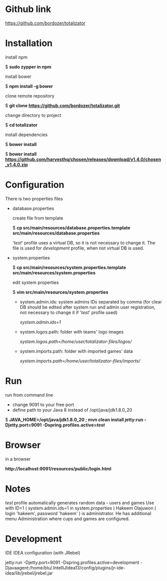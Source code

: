# Github link
https://github.com/bordozer/totalizator

# Installation

install npm

$ **sudo zypper in npm**

install bower

$ **npm install -g bower**

clone remote repository

$ **git clone https://github.com/bordozer/totalizator.git**

change directory to project

$ **cd totalizator**

install dependencies

$ **bower install**

$ **bower install https://github.com/harvesthq/chosen/releases/download/v1.4.0/chosen_v1.4.0.zip**

# Configuration

There is two properties files

- database.properties

	create file from template

	$ **cp src/main/resources/database.properties.template src/main/resources/database.properties**

	'*test*' profile uses a virtual DB, so it is not necessary to change it. The file is used for *development* profile, when not virtual DB is used.

- system.properties

	$ **cp src/main/resources/system.properties.template src/main/resources/system.properties**

	edit system properties

	$ **vim src/main/resources/system.properties**

	- system.admin.ids: system admins IDs separated by comma (for clear DB should be edited after system run and admin user registration, not necessary to change it if '*test*' profile used)

		*system.admin.ids=1*

 	- system.logos.path: folder with teams' logo images

		*system.logos.path=/home/user/totalizator-files/logos/*

	- system.imports.path: folder with imported games' data

		*system.imports.path=/home/user/totalizator-files/imports/*

# Run

run from command line
- change 9091 to your free port
- define path to your Java 8 instead of /opt/java/jdk1.8.0_20

$ **JAVA_HOME=/opt/java/jdk1.8.0_20 ; mvn clean install jetty:run -Djetty.port=9091 -Dspring.profiles.active=*test***

# Browser

in a browser

**http://localhost:9091/resources/public/login.html**

# Notes
*test* profile automatically generates random data - users and games
Use with ID=1 ( system.admin.ids=1 in system.properties ) Hakeem Olajuwon ( login 'hakeem', password 'hakeem' ) is administrator. He has additional menu Administration where cups and games are configured.



# Development
IDE IDEA configuration (with JRebel)

jetty:run -Djetty.port=9091 -Dspring.profiles.active=development -Djavaagent:/home/blu/.IntelliJIdea13/config/plugins/jr-ide-idea/lib/jrebel/jrebel.jar


